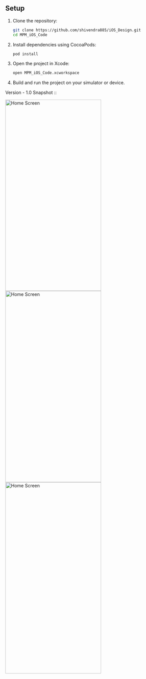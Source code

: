 ## Setup

1. Clone the repository:
    ```sh
    git clone https://github.com/shivendra885/iOS_Design.git
    cd MPM_iOS_Code
    ```

2. Install dependencies using CocoaPods:
    ```sh
    pod install
    ```

3. Open the project in Xcode:
    ```sh
    open MPM_iOS_Code.xcworkspace
    ```

4. Build and run the project on your simulator or device.


Version - 1.0 Snapshot :: 

<img src="https://github.com/user-attachments/assets/2f34106a-489f-4377-a01e-c92d2d17739e" alt="Home Screen" width="300" height="600"/>
<img src="https://github.com/user-attachments/assets/277513a2-8261-47ac-9a36-9c0f1a112778" alt="Home Screen" width="300" height="600"/>
<img src="https://github.com/user-attachments/assets/f57e5bb3-86ed-4d3b-a519-3b1f2c53b2c3" alt="Home Screen" width="300" height="600"/>

